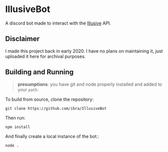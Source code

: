 # IllusiveBot
A discord bot made to interact with the [Illusive](https://github.com/pippinmole/Illusive) API.

## Disclaimer
I made this project back in early 2020. I have no plans on maintaining it, just uploaded it here for archival purposes.

## Building and Running
> **presumptions**: you have git and node properly installed and added to your `path`.   

To build from source, clone the repository:
```
git clone https://github.com/ibra/IllusiveBot
```
Then run:
```
npm install
```
And finally create a local instance of the bot.:
```
node .
```
